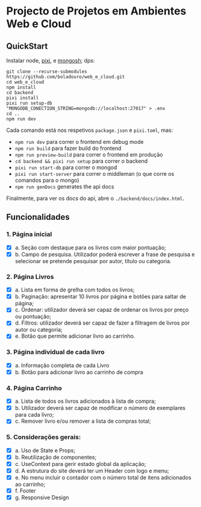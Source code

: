 # Projecto de Projetos em Ambientes Web e Cloud

## QuickStart
Instalar node, [pixi](https://pixi.sh/latest/#installation), e [mongosh](https://www.mongodb.com/try/download/shell); dps:
```
git clone --recurse-submodules https://github.com/boladouro/web_e_cloud.git
cd web_e_cloud
npm install
cd backend 
pixi install
pixi run setup-db
"MONGODB_CONECTION_STRING=mongodb://localhost:27017" > .env
cd ..
npm run dev
```
Cada comando está nos respetivos `package.json` e `pixi.toml`, mas:

- `npm run dev` para correr o frontend em debug mode
- `npm run build` para fazer build do frontend
- `npm run preview-build` para correr o frontend em produção
- `cd backend && pixi run setup` para correr o backend
- `pixi run start-db` para correr o mongod
- `pixi run start-server` para correr o middleman (o que corre os comandos para o mongo)
- `npm run genDocs` generates the api docs

Finalmente, para ver os docs do api, abre o `./backend/docs/index.html`.

## Funcionalidades

### 1. Página inicial

* [X]  a. Seção com destaque para os livros com maior pontuação;
* [X]  b. Campo de pesquisa. Utilizador poderá escrever a frase de pesquisa e selecionar se pretende pesquisar por autor, título ou categoria.

### 2. Página Livros

* [X]  a. Lista em forma de grelha com todos os livros;
* [X]  b. Paginação: apresentar 10 livros por página e botões para saltar de página;
* [X]  c. Ordenar: utilizador deverá ser capaz de ordenar os livros por preço ou pontuação;
* [X]  d. Filtros: utilizador deverá ser capaz de fazer a filtragem de livros por autor ou categoria;
* [X]  e. Botão que permite adicionar livro ao carrinho.

### 3. Página individual de cada livro

* [X]  a. Informação completa de cada Livro
* [X]  b. Botão para adicionar livro ao carrinho de compra

### 4. Página Carrinho

* [X]  a. Lista de todos os livros adicionados à lista de compra;
* [X]  b. Utilizador deverá ser capaz de modificar o número de exemplares para cada livro;
* [X]  c. Remover livro e/ou remover a lista de compras total;

### 5. Considerações gerais:

* [X]  a. Uso de State e Props;
* [X]  b. Reutilização de componentes;
* [X]  c. UseContext para gerir estado global da aplicação;
* [X]  d. A estrutura do site deverá ter um Header com logo e menu;
* [X]  e. No menu incluir o contador com o número total de itens adicionados ao carrinho;
* [X]  f. Footer
* [X]  g. Responsive Design
